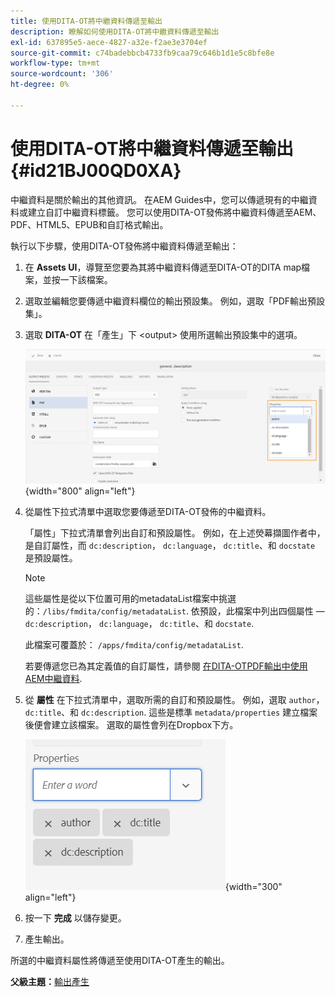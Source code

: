 ```yaml
---
title: 使用DITA-OT將中繼資料傳遞至輸出
description: 瞭解如何使用DITA-OT將中繼資料傳遞至輸出
exl-id: 637895e5-aece-4827-a32e-f2ae3e3704ef
source-git-commit: c74badebbcb4733fb9caa79c646b1d1e5c8bfe8e
workflow-type: tm+mt
source-wordcount: '306'
ht-degree: 0%

---
```


# 使用DITA-OT將中繼資料傳遞至輸出 {#id21BJ00QD0XA}

中繼資料是關於輸出的其他資訊。 在AEM Guides中，您可以傳遞現有的中繼資料或建立自訂中繼資料標籤。 您可以使用DITA-OT發佈將中繼資料傳遞至AEM、PDF、HTML5、EPUB和自訂格式輸出。

執行以下步驟，使用DITA-OT發佈將中繼資料傳遞至輸出：

1. 在 **Assets UI**，導覽至您要為其將中繼資料傳遞至DITA-OT的DITA map檔案，並按一下該檔案。
1. 選取並編輯您要傳遞中繼資料欄位的輸出預設集。 例如，選取「PDF輸出預設集」。
1. 選取 **DITA-OT** 在「產生」下 &lt;output> 使用所選輸出預設集中的選項。

   ![](images/custom-meta-data-output-preset.png){width="800" align="left"}

1. 從屬性下拉式清單中選取您要傳遞至DITA-OT發佈的中繼資料。

   「屬性」下拉式清單會列出自訂和預設屬性。 例如，在上述熒幕擷圖作者中，是自訂屬性，而 `dc:description`， `dc:language`， `dc:title`、和 `docstate` 是預設屬性。

   >[!NOTE]
   >
   > 這些屬性是從以下位置可用的metadataList檔案中挑選的：`/libs/fmdita/config/metadataList`. 依預設，此檔案中列出四個屬性 —  `dc:description`， `dc:language`， `dc:title`、和 `docstate`.

   此檔案可覆蓋於： `/apps/fmdita/config/metadataList`.

   若要傳遞您已為其定義值的自訂屬性，請參閱 [在DITA-OTPDF輸出中使用AEM中繼資料](https://experienceleaguecommunities.adobe.com/t5/xml-documentation-discussions/use-aem-metadata-in-dita-ot-pdf-output/td-p/411880).

1. 從 **屬性** 在下拉式清單中，選取所需的自訂和預設屬性。 例如，選取 `author`， `dc:title`、和 `dc:description`. 這些是標準 `metadata/properties` 建立檔案後便會建立該檔案。 選取的屬性會列在Dropbox下方。

   ![](images/selected-metadata-properties.png){width="300" align="left"}

1. 按一下 **完成** 以儲存變更。
1. 產生輸出。

所選的中繼資料屬性將傳遞至使用DITA-OT產生的輸出。

**父級主題：**[&#x200B;輸出產生](generate-output.md)
